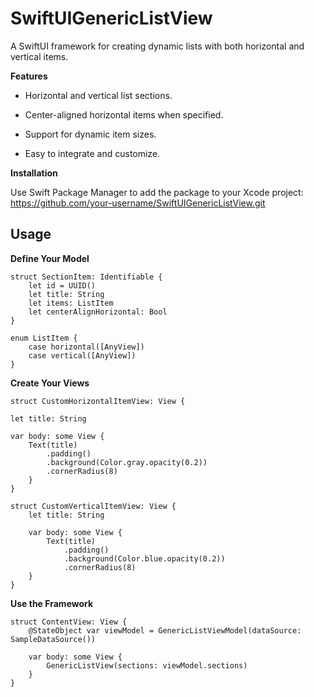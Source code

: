 # SwiftUIGenericListView

A SwiftUI framework for creating dynamic lists with both horizontal and vertical items.

**Features**

- Horizontal and vertical list sections.

- Center-aligned horizontal items when specified.

- Support for dynamic item sizes.

- Easy to integrate and customize.

**Installation**

Use Swift Package Manager to add the package to your Xcode project:
https://github.com/your-username/SwiftUIGenericListView.git

## Usage

**Define Your Model** 

    struct SectionItem: Identifiable {
        let id = UUID()
        let title: String
        let items: ListItem
        let centerAlignHorizontal: Bool
    }

    enum ListItem {
        case horizontal([AnyView])
        case vertical([AnyView])
    }

    
**Create Your Views**    

    struct CustomHorizontalItemView: View {
    
    let title: String
    
    var body: some View {
        Text(title)
            .padding()
            .background(Color.gray.opacity(0.2))
            .cornerRadius(8)
        }
    }

    struct CustomVerticalItemView: View {
        let title: String
    
        var body: some View {
            Text(title)
                .padding()
                .background(Color.blue.opacity(0.2))
                .cornerRadius(8)
        }
    }
    
**Use the Framework**

    struct ContentView: View {
        @StateObject var viewModel = GenericListViewModel(dataSource: SampleDataSource())
    
        var body: some View {
            GenericListView(sections: viewModel.sections)
        }
    }
